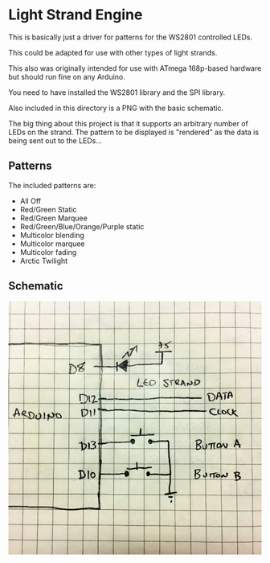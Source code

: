 # Light Strand Engine

This is basically just a driver for patterns for the WS2801 controlled
LEDs. 

This could be adapted for use with other types of light strands.

This also was originally intended for use with ATmega 168p-based
hardware but should run fine on any Arduino.

You need to have installed the WS2801 library and the SPI library.

Also included in this directory is a PNG with the basic schematic.

The big thing about this project is that it supports an arbitrary number
of LEDs on the strand. The pattern to be displayed is "rendered" as the
data is being sent out to the LEDs... 

## Patterns

The included patterns are:

- All Off
- Red/Green Static
- Red/Green Marquee
- Red/Green/Blue/Orange/Purple static
- Multicolor blending
- Multicolor marquee
- Multicolor fading
- Arctic Twilight


## Schematic

<center>
<img src="LSE_schematic.jpg"/>
<!-- i hope this works, otherwise i'll look really silly... -->
</center>
